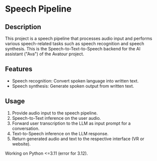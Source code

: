 # Speech Pipeline

## Description
This project is a speech pipeline that processes audio input and performs various speech-related tasks such as speech recognition and speech synthesis. This is the Speech-to-Text-to-Speech backend for the AI assistant ("Ava") of the Avatour project.

## Features
- Speech recognition: Convert spoken language into written text.
- Speech synthesis: Generate spoken output from written text.

## Usage
1. Provide audio input to the speech pipeline.
2. Speech-to-Text inference on the user audio.
3. Forward user transcription to the LLM as input prompt for a conversation.
4. Text-to-Speech inference on the LLM response.
5. Return generated audio and text to the respective interface (VR or website).

Working on Python <=3.11 (error for 3.12).
